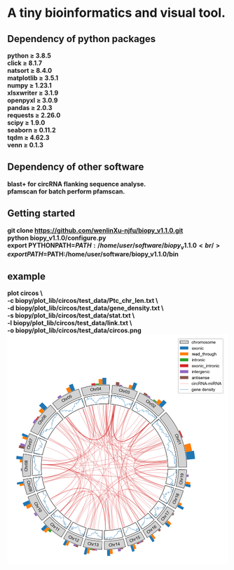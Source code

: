 # A tiny bioinformatics and visual tool.

## Dependency of python packages
**python ≥ 3.8.5<br />
click ≥ 8.1.7<br />
natsort ≥ 8.4.0<br />
matplotlib ≥ 3.5.1<br />
numpy ≥ 1.23.1<br />
xlsxwriter ≥ 3.1.9<br />
openpyxl ≥ 3.0.9<br />
pandas ≥ 2.0.3<br />
requests ≥ 2.26.0<br />
scipy ≥ 1.9.0<br />
seaborn ≥ 0.11.2<br />
tqdm ≥ 4.62.3<br />
venn ≥ 0.1.3<br />**

## Dependency of other software
**blast+ for circRNA flanking sequence analyse.<br />
pfamscan for batch perform pfamscan.<br />**

## Getting started
**git clone https://github.com/wenlinXu-njfu/biopy_v1.1.0.git <br />
python biopy_v1.1.0/configure.py<br />
export PYTHONPATH=$PATH:/home/user/software/biopy_v1.1.0<br />
export PATH=$PATH:/home/user/software/biopy_v1.1.0/bin<br />**

## example
**plot circos \ <br /> -c biopy/plot_lib/circos/test_data/Ptc_chr_len.txt \ <br /> -d biopy/plot_lib/circos/test_data/gene_density.txt \ <br /> -s biopy/plot_lib/circos/test_data/stat.txt \ <br /> -l biopy/plot_lib/circos/test_data/link.txt \ <br /> -o biopy/plot_lib/circos/test_data/circos.png**
![image](plot_lib/circos/test_data/circos.png)
